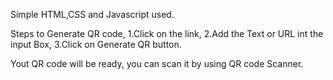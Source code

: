 Simple HTML,CSS and Javascript used.

Steps to Generate QR code,
1.Click on the link,
2.Add the Text or URL int the input Box,
3.Click on Generate QR button.

Yout QR code will be ready, you can scan it by using QR code Scanner.
